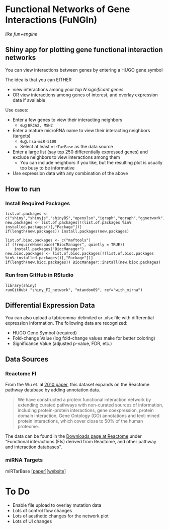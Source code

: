# Functional Networks of Gene Interactions (FuNGIn)
*like fun+engine*
 
## Shiny app for plotting gene functional interaction networks

You can view interactions between genes by entering a HUGO gene symbol

The idea is that you can EITHER 
 * view interactions among your *top N significant genes*
 * OR view interactions among genes of interest, and overlay expression data if available
 

Use cases:
- Enter a few genes to view their interacting neighbors
    * e.g `BRCA2, MSH2`
- Enter a mature microRNA name to view their interacting neighbors (targets)
    * e.g. `hsa-miR-5100`
    * Select at least `mirTarBase` as the data source
- Enter a large list (say top 250 differentially expressed genes) and exclude neighbors to view interactions among them
    * You can include neighbors if you like, but the resulting plot is usually too busy to be informative
- Use expression data with any combination of the above


## How to run
### Install Required Packages
```
list.of.packages <- c("shiny","shinyjs","shinyBS","openxlsx","igraph","qgraph","ggnetwork","network","intergraph","RColorBrewer","ggnewscale","svgPanZoom","gridSVG","shinycssloaders","shinyWidgets")
new.packages <- list.of.packages[!(list.of.packages %in% installed.packages()[,"Package"])]
if(length(new.packages)) install.packages(new.packages)

list.of.bioc.packages <- c("maftools")
if (!requireNamespace("BiocManager", quietly = TRUE))
    install.packages("BiocManager")
new.bioc.packages <- list.of.bioc.packages[!(list.of.bioc.packages %in% installed.packages()[,"Package"])]
if(length(new.bioc.packages)) BiocManager::install(new.bioc.packages)
```

### Run from GitHub in RStudio
```
library(shiny)
runGitHub( "shiny_FI_network", "mtandon09", ref="with_mirna")
```


## Differential Expression Data

You can also upload a tab/comma-delimited or .xlsx file with differential expression information.
The following data are recognized:
- HUGO Gene Symbol (required)
- Fold-change Value (log fold-change values make for better coloring)
- Significance Value (adjusted p-value, FDR, etc.)


## Data Sources
### Reactome FI
From the Wu et. al [2010 paper](https://genomebiology.biomedcentral.com/articles/10.1186/gb-2010-11-5-r53), this dataset expands on the Reactome pathway database by adding annotation data.
>We have constructed a protein functional interaction network by extending curated pathways with non-curated sources of information, including protein-protein interactions, gene coexpression, protein domain interaction, Gene Ontology (GO) annotations and text-mined protein interactions, which cover close to 50% of the human proteome.

The data can be found in the [Downloads page at Reactome](https://reactome.org/download-data) under "Functional interactions (FIs) derived from Reactome, and other pathway and interaction databases".
### miRNA Targets
miRTarBase [[paper]](https://www.ncbi.nlm.nih.gov/pmc/articles/PMC5753222/)[[website]](http://mirtarbase.cuhk.edu.cn/php/index.php)


# To Do
- Enable file upload to overlay mutation data
- Lots of control flow changes
- Lots of aesthetic changes for the network plot
- Lots of UI changes
